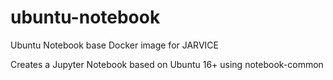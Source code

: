 # ubuntu-notebook
Ubuntu Notebook base Docker image for JARVICE

Creates a Jupyter Notebook based on Ubuntu 16+ using notebook-common
